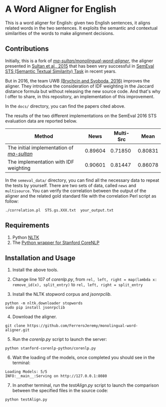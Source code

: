 # A Word Aligner for English

This is a word aligner for English: given two English sentences, it aligns related words in the two sentences. It exploits the semantic and contextual similarities of the words to make alignment decisions.

## Contributions

Initially, this is a fork of <i>[ma-sultan/monolingual-word-aligner](https://github.com/ma-sultan/monolingual-word-aligner)</i>, the aligner presented in [Sultan et al., 2015](https://github.com/FerreroJeremy/monolingual-word-aligner/blob/master/docs/DLS%40CU-%20Sentence%20Similarity%20from%20Word%20Alignment%20and%20Semantic%20Vector%20Composition.pdf) that has been very successful in [SemEval STS (Semantic Textual Similarity) Task](https://github.com/FerreroJeremy/monolingual-word-aligner/blob/master/docs/SemEval-2016%20Task%201-%20Semantic%20Textual%20Similarity%2C%20Monolingual%20and%20Cross-Lingual%20Evaluation.pdf) in recent years.

But in 2016, the team UWB [(Brychcin and Svoboda, 2016)](https://github.com/FerreroJeremy/monolingual-word-aligner/blob/master/docs/UWB%20at%20SemEval-2016%20Task%201-%20Semantic%20Textual%20Similarity%20using%20Lexical%2C%20Syntactic%2C%20and%20Semantic%20Information.pdf) improves the aligner. They introduce the consideration of IDF weighting in the Jaccard distance formula but without releasing the new source code. And that's why I offer to share, in this repository, an implementation of this improvement.

In the `docs/` directory, you can find the papers cited above.

The results of the two different implementations on the SemEval 2016 STS evaluation data are reported below.

Method | News | Multi-Src | Mean
--- | --- | ---| ---
The initial implementation of <i>[ma-sultan](https://github.com/ma-sultan/monolingual-word-aligner)</i> | 0.89604 | 0.71850 | 0.80831
The implementation with IDF weighting | 0.90601 | 0.81447 | 0.86078

In the `semeval_data/` directory, you can find all the necessary data to repeat the tests by yourself. There are two sets of data, called `news` and `multisource`. You can verify the correlation between the output of the aligner and the related gold standard file with the correlation Perl script as follow:

```
./correlation.pl  STS.gs.XXX.txt  your_output.txt
```

## Requirements

1) Python [NLTK](http://www.nltk.org/install.html) <br/>
2) The [Python wrapper for Stanford CoreNLP](https://github.com/dasmith/stanford-corenlp-python)  

## Installation and Usage

1) Install the above tools. <br/>
2) Change line 107 of <i>corenlp.py</i>, from `rel, left, right = map(lambda x: remove_id(x), split_entry)` to `rel, left, right = split_entry`

3) Install the NLTK stopword corpus and <i>jsonrpclib</i>. <br/>

```
python -m nltk.downloader stopwords
sudo pip install jsonrpclib
```

4) Download the aligner.

```
git clone https://github.com/FerreroJeremy/monolingual-word-aligner.git
```

5) Run the <i>corenlp.py</i> script to launch the server:  
```
python stanford-corenlp-python/corenlp.py
```

6) Wait the loading of the models, once completed you should see in the terminal:

```
Loading Models: 5/5                                                                                                                       
INFO:__main__:Serving on http://127.0.0.1:8080
```

7) In another terminal, run the <i>testAlign.py</i> script to launch the comparison between the specified files in the source code:  
```
python testAlign.py
```
